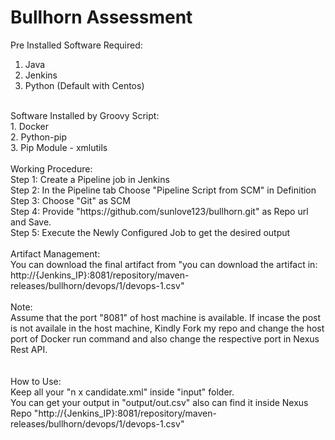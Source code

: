 # Bullhorn Assessment

Pre Installed Software Required:<br />
1. Java<br />
2. Jenkins<br />
3. Python (Default with Centos)<br />
<br />
Software Installed by Groovy Script:<br />
1. Docker<br />
2. Python-pip<br />
3. Pip Module - xmlutils<br />
<br />
Working Procedure: <br />
Step 1: Create a Pipeline job in Jenkins<br />
Step 2: In the Pipeline tab Choose "Pipeline Script from SCM" in Definition<br />
Step 3: Choose "Git" as SCM<br />
Step 4: Provide "https://github.com/sunlove123/bullhorn.git" as Repo url and Save.<br />
Step 5: Execute the Newly Configured Job to get the desired output<br />
<br />
Artifact Management:<br />
You can download the final artifact from "you can download the artifact in: http://{Jenkins_IP}:8081/repository/maven-releases/bullhorn/devops/1/devops-1.csv"<br />
<br />
Note:<br />
Assume that the port "8081" of host machine is available. If incase the post is not availale in the host machine, Kindly Fork my repo and change the host port of Docker run command and  also change the respective port in Nexus Rest API.<br />
<br />
<br />
How to Use:<br />
Keep all your "n x candidate.xml" inside "input" folder. <br />
You can get your output in "output/out.csv" also can find it inside Nexus Repo "http://{Jenkins_IP}:8081/repository/maven-releases/bullhorn/devops/1/devops-1.csv"<br />

